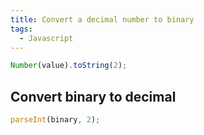 ```yaml
---
title: Convert a decimal number to binary
tags:
  - Javascript
---
```


```javascript
Number(value).toString(2);
```

## Convert binary to decimal

```javascript
parseInt(binary, 2);
```
